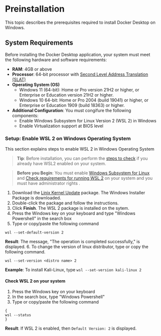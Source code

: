 # Preinstallation
This topic describes the prerequisites required to install Docker Desktop on Windows.
## System Requirements
Before installing the Docker Desktop application, your system must meet the following hardware and software requirements:
- **RAM**: 4GB or above
- **Processor**: 64-bit processor with [Second Level Address Translation (SLAT)](https://en.wikipedia.org/wiki/Second_Level_Address_Translation)
- **Operating System (OS)**
  - Windows 11 (64-bit): Home or Pro version 21H2 or higher, or Enterprise or Education version 21H2 or higher.
  - Windows 10 64-bit: Home or Pro 2004 (build 19041) or higher, or Enterprise or Education 1909 (build 18363) or higher.
- **Additional Configuration**: You must congifure the following components:
  - Enable Windows Subsystem for Linux Version 2 (WSL 2) in Windows
  - Enable Virtualization support at BIOS level
### Setup: Enable WSL 2 on Windows Operating System
This section explains steps to enable WSL 2 in Windows Operating System
> **Tip**: Before installation, you can perform the [steps to check](#check-wsl-2-on-your-system) if you already have WSL2 enabled on your system.

> **Before you Begin**: You must enable [Windows Subsystem for Linux](https://docs.microsoft.com/en-us/windows/wsl/install-manual#step-1---enable-the-windows-subsystem-for-linux) and [Check requirements for running WSL 2](https://docs.microsoft.com/en-us/windows/wsl/install-manual#step-2---check-requirements-for-running-wsl-2) on your system and you must have administrator rights .
1. Download the [Linix Kernel Update](https://wslstorestorage.blob.core.windows.net/wslblob/wsl_update_x64.msi) package. The Windows Installer Package is downloaded. 
2. Double-click the package and follow the instructions.
3. Click **Finish**. The WSL 2 package is installed on the sytem.
4. Press the Windows key on your keyboard and type "Windows Powershell" in the search box
5. Type or copy/paste the following command
  ```
  wsl --set-default-version 2
  ```
**Result**: The message, "The operation is completed successfully," is displayed.
6. To change the version of linux distributor, type or copy the following command.
   ```
   wsl --set-version <distro name> 2
   ```
 **Example**: To install Kali-Linux, type `wsl --set-version kali-linux 2`

#### Check WSL 2 on your system
1. Press the Windows key on your keyboard
2. In the search box, type "Windows Powershell"
3. Type or copy/paste the following command
```
{
wsl --status
}
```
**Result**: If WSL 2 is enabled, then `Default Version: 2` is displayed.


